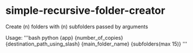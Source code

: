 # simple-recursive-folder-creator
Create (n) folders with (n) subfolders passed by arguments

Usage:
'''bash
  python {app} {number_of_copies} {destination_path_using_slash} {main_folder_name} {subfolders(max 15)}
'''
